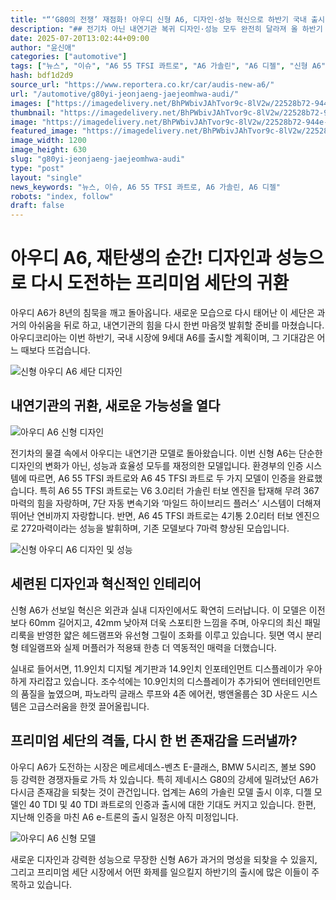 ```yaml
---
title: "“‘G80의 전쟁’ 재점화! 아우디 신형 A6, 디자인·성능 혁신으로 하반기 국내 출시”"
description: "## 전기차 아닌 내연기관 복귀 디자인·성능 모두 완전히 달라져 올 하반기 국내 출시 유력 ..."
date: 2025-07-20T13:02:44+09:00
author: "윤신애"
categories: ["automotive"]
tags: ["뉴스", "이슈", "A6 55 TFSI 콰트로", "A6 가솔린", "A6 디젤", "신형 A6", "아우디", "내연기관 세단", "자동차 출시"]
hash: bdf1d2d9
source_url: "https://www.reportera.co.kr/car/audis-new-a6/"
url: "/automotive/g80yi-jeonjaeng-jaejeomhwa-audi/"
images: ["https://imagedelivery.net/BhPWbivJAhTvor9c-8lV2w/22528b72-944e-4049-2d83-4dc304b7ca00/public", "https://imagedelivery.net/BhPWbivJAhTvor9c-8lV2w/23314009-e513-45f0-b8fe-15cc20e3af00/public", "https://imagedelivery.net/BhPWbivJAhTvor9c-8lV2w/ddab1845-5ce9-46ad-52ef-5d073de7dd00/public", "https://imagedelivery.net/BhPWbivJAhTvor9c-8lV2w/562d4b56-a3d3-49a3-8b00-c9a2724f4600/public"]
thumbnail: "https://imagedelivery.net/BhPWbivJAhTvor9c-8lV2w/22528b72-944e-4049-2d83-4dc304b7ca00/public"
image: "https://imagedelivery.net/BhPWbivJAhTvor9c-8lV2w/22528b72-944e-4049-2d83-4dc304b7ca00/public"
featured_image: "https://imagedelivery.net/BhPWbivJAhTvor9c-8lV2w/22528b72-944e-4049-2d83-4dc304b7ca00/public"
image_width: 1200
image_height: 630
slug: "g80yi-jeonjaeng-jaejeomhwa-audi"
type: "post"
layout: "single"
news_keywords: "뉴스, 이슈, A6 55 TFSI 콰트로, A6 가솔린, A6 디젤"
robots: "index, follow"
draft: false
---
```


# 아우디 A6, 재탄생의 순간! 디자인과 성능으로 다시 도전하는 프리미엄 세단의 귀환

아우디 A6가 8년의 침묵을 깨고 돌아옵니다. 새로운 모습으로 다시 태어난 이 세단은 과거의 아쉬움을 뒤로 하고, 내연기관의 힘을 다시 한번 마음껏 발휘할 준비를 마쳤습니다. 아우디코리아는 이번 하반기, 국내 시장에 9세대 A6를 출시할 계획이며, 그 기대감은 어느 때보다 뜨겁습니다.


![신형 아우디 A6 세단 디자인](https://imagedelivery.net/BhPWbivJAhTvor9c-8lV2w/ddab1845-5ce9-46ad-52ef-5d073de7dd00/public)


## 내연기관의 귀환, 새로운 가능성을 열다


![아우디 A6 신형 디자인](https://imagedelivery.net/BhPWbivJAhTvor9c-8lV2w/23314009-e513-45f0-b8fe-15cc20e3af00/public)


전기차의 물결 속에서 아우디는 내연기관 모델로 돌아왔습니다. 이번 신형 A6는 단순한 디자인의 변화가 아닌, 성능과 효율성 모두를 재정의한 모델입니다. 환경부의 인증 시스템에 따르면, A6 55 TFSI 콰트로와 A6 45 TFSI 콰트로 두 가지 모델이 인증을 완료했습니다. 특히 A6 55 TFSI 콰트로는 V6 3.0리터 가솔린 터보 엔진을 탑재해 무려 367마력의 힘을 자랑하며, 7단 자동 변속기와 ‘마일드 하이브리드 플러스’ 시스템이 더해져 뛰어난 연비까지 자랑합니다. 반면, A6 45 TFSI 콰트로는 4기통 2.0리터 터보 엔진으로 272마력이라는 성능을 발휘하며, 기존 모델보다 7마력 향상된 모습입니다.


![신형 아우디 A6 디자인 및 성능](https://imagedelivery.net/BhPWbivJAhTvor9c-8lV2w/562d4b56-a3d3-49a3-8b00-c9a2724f4600/public)


## 세련된 디자인과 혁신적인 인테리어

신형 A6가 선보일 혁신은 외관과 실내 디자인에서도 확연히 드러납니다. 이 모델은 이전보다 60mm 길어지고, 42mm 낮아져 더욱 스포티한 느낌을 주며, 아우디의 최신 패밀리룩을 반영한 얇은 헤드램프와 유선형 그릴이 조화를 이루고 있습니다. 뒷면 역시 분리형 테일램프와 실제 머플러가 적용돼 한층 더 역동적인 매력을 더했습니다.

실내로 들어서면, 11.9인치 디지털 계기판과 14.9인치 인포테인먼트 디스플레이가 우아하게 자리잡고 있습니다. 조수석에는 10.9인치의 디스플레이가 추가되어 엔터테인먼트의 품질을 높였으며, 파노라믹 글래스 루프와 4존 에어컨, 뱅앤올룹슨 3D 사운드 시스템은 고급스러움을 한껏 끌어올립니다.

## 프리미엄 세단의 격돌, 다시 한 번 존재감을 드러낼까?

아우디 A6가 도전하는 시장은 메르세데스-벤츠 E-클래스, BMW 5시리즈, 볼보 S90 등 강력한 경쟁자들로 가득 차 있습니다. 특히 제네시스 G80의 강세에 밀려났던 A6가 다시금 존재감을 되찾는 것이 관건입니다. 업계는 A6의 가솔린 모델 출시 이후, 디젤 모델인 40 TDI 및 40 TDI 콰트로의 인증과 출시에 대한 기대도 커지고 있습니다. 한편, 지난해 인증을 마친 A6 e-트론의 출시 일정은 아직 미정입니다.


![아우디 A6 신형 모델](https://imagedelivery.net/BhPWbivJAhTvor9c-8lV2w/22528b72-944e-4049-2d83-4dc304b7ca00/public)


새로운 디자인과 강력한 성능으로 무장한 신형 A6가 과거의 명성을 되찾을 수 있을지, 그리고 프리미엄 세단 시장에서 어떤 화제를 일으킬지 하반기의 출시에 많은 이들이 주목하고 있습니다.
